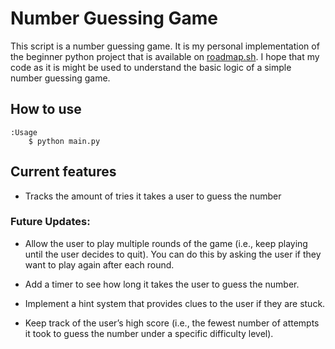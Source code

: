 # Number Guessing Game

   This script is a number guessing game. It is my personal implementation of the beginner python project that is available on [roadmap.sh](https://github.com/Osholarin/Roadmap.sh/blob/2de3b0727bae62a1614fe98a074424739d84d1c1/Number%20Guessing%20Game/Readme.md). I hope that my code as it is might be used to understand the basic logic of a simple number guessing game.

## How to use
    :Usage
        $ python main.py

## Current features
-   Tracks the amount of tries it takes a user to guess the number

### Future Updates:
- Allow the user to play multiple rounds of the game (i.e., keep playing until the user
decides to quit). You can do this by asking the user if they want to play again after each
round.

- Add a timer to see how long it takes the user to guess the number.

- Implement a hint system that provides clues to the user if they are stuck.

- Keep track of the user’s high score (i.e., the fewest number of attempts it took to guess
the number under a specific difficulty level).
